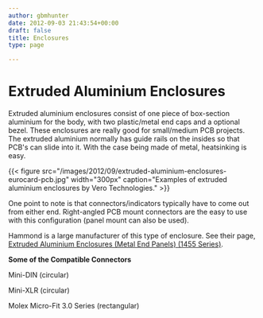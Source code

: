 ```yaml
---
author: gbmhunter
date: 2012-09-03 21:43:54+00:00
draft: false
title: Enclosures
type: page

---
```


# Extruded Aluminium Enclosures




Extruded aluminium enclosures consist of one piece of box-section aluminium for the body, with two plastic/metal end caps and a optional bezel. These enclosures are really good for small/medium PCB projects. The extruded aluminium normally has guide rails on the insides so that PCB's can slide into it. With the case being made of metal, heatsinking is easy.


{{< figure src="/images/2012/09/extruded-aluminium-enclosures-eurocard-pcb.jpg" width="300px" caption="Examples of extruded aluminium enclosures by Vero Technologies."  >}}


One point to note is that connectors/indicators typically have to come out from either end. Right-angled PCB mount connectors are the easy to use with this configuration (panel mount can also be used).




Hammond is a large manufacturer of this type of enclosure. See their page, [Extruded Aluminium Enclosures (Metal End Panels) (1455 Series)](http://www.hammondmfg.com/1455.htm).




**Some of the Compatible Connectors**




Mini-DIN (circular)




Mini-XLR (circular)




Molex Micro-Fit 3.0 Series (rectangular)
